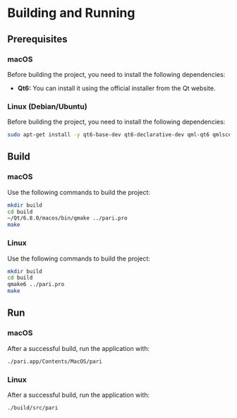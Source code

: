 # Building and Running

## Prerequisites

### macOS

Before building the project, you need to install the following dependencies:

- **Qt6:** You can install it using the official installer from the Qt website.

### Linux (Debian/Ubuntu)

Before building the project, you need to install the following dependencies:

```bash
sudo apt-get install -y qt6-base-dev qt6-declarative-dev qml-qt6 qmlscene-qt6 qml6-module-qtquick-controls qml6-module-qtquick-window qml6-module-qtquick-layouts qml6-module-qtquick-dialogs qml6-module-qtqml-workerscript qml6-module-qtquick qml6-module-qtquick-templates
```

## Build

### macOS
Use the following commands to build the project:

```bash
mkdir build
cd build
~/Qt/6.8.0/macos/bin/qmake ../pari.pro
make
```

### Linux
Use the following commands to build the project:

```bash
mkdir build
cd build
qmake6 ../pari.pro
make
```

## Run

### macOS
After a successful build, run the application with:

```bash
./pari.app/Contents/MacOS/pari
```

### Linux
After a successful build, run the application with:

```bash
./build/src/pari
```
